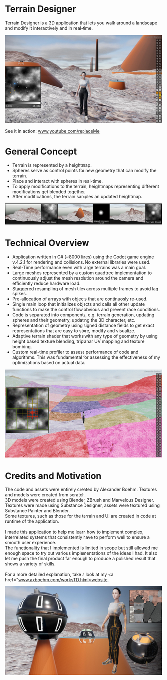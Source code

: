 # Terrain Designer

Terrain Designer is a 3D application that lets you walk around a landscape and modify it interactively and in real-time.<br />

![Terrain Designer](./readmeImages/readmeMain.jpg)

See it in action: www.youtube.com/replaceMe <br />


# General Concept

- Terrain is represented by a heightmap.
- Spheres serve as control points for new geometry that can modify the terrain.
- Place and interact with spheres in real-time.
- To apply modifications to the terrain, heightmaps representing different modifications get blended together.
- After modifications, the terrain samples an updated heightmap.

![General Concept](./readmeImages/readmeConcept.jpg)


# Technical Overview

- Application written in C# (~8000 lines) using the Godot game engine v.4.2.1 for rendering and collisions. No external libraries were used.
- Real-Time performance even with large terrains was a main goal.
- Large meshes represented by a custom quadtree implementation to continuously adjust the mesh resolution around the camera and efficiently reduce hardware load.
- Staggered resampling of mesh tiles across multiple frames to avoid lag spikes.
- Pre-allocation of arrays with objects that are continuosly re-used.
- Single main loop that initializes objects and calls all other update functions to make the control flow obvious and prevent race conditions.
- Code is separated into components, e.g. terrain generation, updating spheres and their geometry, updating the 3D character, etc.
- Representation of geometry using signed distance fields to get exact representations that are easy to store, modify and visualize.
- Adaptive terrain shader that works with any type of geometry by using height based texture blending, triplanar UV mapping and texture bombing.
- Custom real-time profiler to assess performance of code and algorithms. This was fundamental for assessing the effectiveness of my optimizations based on actual data.

<img src="./readmeImages/readmeTechnical.gif" alt="Technical Overview" width="1920">


# Credits and Motivation
The code and assets were entirely created by Alexander Boehm. Textures and models were created from scratch.<br />
3D models were created using Blender, ZBrush and Marvelous Designer.<br />
Textures were made using Substance Designer, assets were textured using Substance Painter and Blender.<br />
Some textures, such as those for the terrain and UI are created in code at runtime of the application.<br />
<br />
I made this application to help me learn how to implement complex, interrelated systems that consistently have to perform well to ensure a smooth user experience.<br />
The functionality that I implemented is limited in scope but still allowed me enough space to try out various implementations of the ideas I had. It also let me push the final product far enough to produce a polished result that shows a variety of skills.<br />
<br />
For a more detailed explanation, take a look at my <a href="www.axboehm.com/worksTD.html>website</a>. <br>

![Assets](./readmeImages/readmeAssets.jpg)

